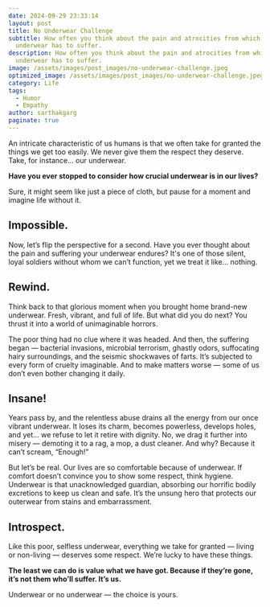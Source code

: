 ```yaml
---
date: 2024-09-29 23:33:14
layout: post
title: No Underwear Challenge
subtitle: How often you think about the pain and atrocities from which an
  underwear has to suffer.
description: How often you think about the pain and atrocities from which an
  underwear has to suffer.
image: /assets/images/post_images/no-underwear-challenge.jpeg
optimized_image: /assets/images/post_images/no-underwear-challenge.jpeg
category: Life
tags:
  - Humor
  - Empathy
author: sarthakgarg
paginate: true
---
```

An intricate characteristic of us humans is that we often take for granted the things we get too easily. We never give them the respect they deserve. Take, for instance… our underwear.

**Have you ever stopped to consider how crucial underwear is in our lives?**

Sure, it might seem like just a piece of cloth, but pause for a moment and imagine life without it.

## Impossible.

Now, let’s flip the perspective for a second. Have you ever thought about the pain and suffering your underwear endures? It's one of those silent, loyal soldiers without whom we can’t function, yet we treat it like... nothing.

## Rewind.

Think back to that glorious moment when you brought home brand-new underwear. Fresh, vibrant, and full of life. But what did you do next? You thrust it into a world of unimaginable horrors.

The poor thing had no clue where it was headed. And then, the suffering began — bacterial invasions, microbial terrorism, ghastly odors, suffocating hairy surroundings, and the seismic shockwaves of farts. It’s subjected to every form of cruelty imaginable. And to make matters worse — some of us don’t even bother changing it daily.

## Insane!

Years pass by, and the relentless abuse drains all the energy from our once vibrant underwear. It loses its charm, becomes powerless, develops holes, and yet… we refuse to let it retire with dignity. No, we drag it further into misery — demoting it to a rag, a mop, a dust cleaner. And why? Because it can’t scream, “Enough!”

But let’s be real. Our lives are so comfortable because of underwear. If comfort doesn’t convince you to show some respect, think hygiene. Underwear is that unacknowledged guardian, absorbing our horrific bodily excretions to keep us clean and safe. It’s the unsung hero that protects our outerwear from stains and embarrassment.

## Introspect.

Like this poor, selfless underwear, everything we take for granted — living or non-living — deserves some respect. We’re lucky to have these things.

**The least we can do is value what we have got. Because if they’re gone, it’s not them who’ll suffer. It’s us.**

Underwear or no underwear — the choice is yours.
